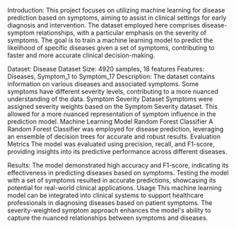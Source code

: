 Introduction:
This project focuses on utilizing machine learning for disease prediction based on symptoms, aiming to assist in clinical settings for early diagnosis and intervention. 
The dataset employed here comprises disease-symptom relationships, with a particular emphasis on the severity of symptoms. 
The goal is to train a machine learning model to predict the likelihood of specific diseases given a set of symptoms, contributing to faster and more accurate clinical decision-making.

Dataset:
Disease Dataset
Size: 4920 samples, 18 features
Features: Diseases, Symptom_1 to Symptom_17
Description: The dataset contains information on various diseases and associated symptoms. Some symptoms have different severity levels, contributing to a more nuanced understanding of the data.
Symptom Severity Dataset
Symptoms were assigned severity weights based on the Symptom Severity dataset. This allowed for a more nuanced representation of symptom influence in the prediction model.
Machine Learning Model
Random Forest Classifier
A Random Forest Classifier was employed for disease prediction, leveraging an ensemble of decision trees for accurate and robust results.
Evaluation Metrics
The model was evaluated using precision, recall, and F1-score, providing insights into its predictive performance across different diseases.

Results:
The model demonstrated high accuracy and F1-score, indicating its effectiveness in predicting diseases based on symptoms.
Testing the model with a set of symptoms resulted in accurate predictions, showcasing its potential for real-world clinical applications.
Usage
This machine learning model can be integrated into clinical systems to support healthcare professionals in diagnosing diseases based on patient symptoms. 
The severity-weighted symptom approach enhances the model's ability to capture the nuanced relationships between symptoms and diseases.

